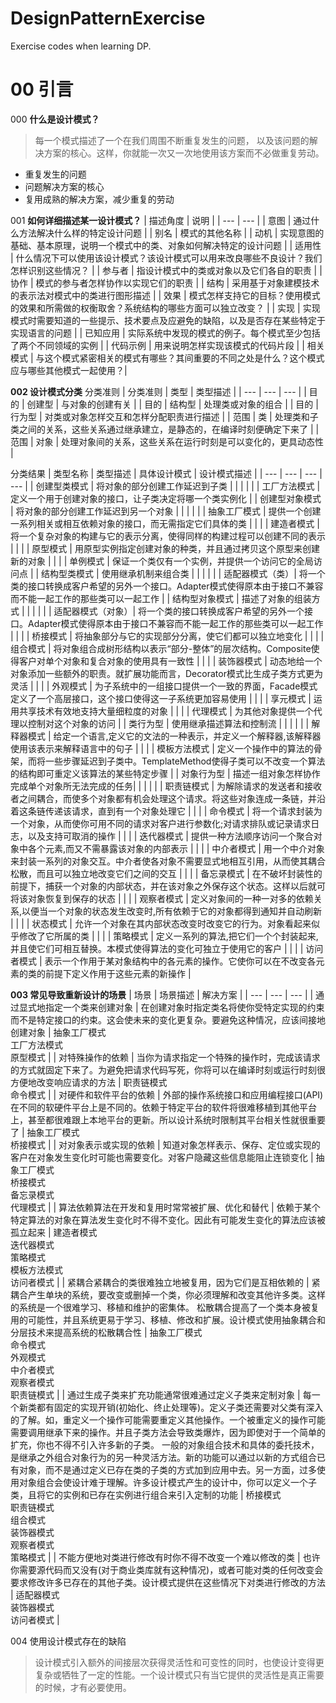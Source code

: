 # DesignPatternExercise
Exercise codes when learning DP.

# 00 引言
000 **什么是设计模式？**
>每一个模式描述了一个在我们周围不断重复发生的问题， 以及该问题的解决方案的核心。这样，你就能一次又一次地使用该方案而不必做重复劳动。
* 重复发生的问题
* 问题解决方案的核心
* 复用成熟的解决方案，减少重复的劳动

001 **如何详细描述某一设计模式？**
| 描述角度 | 说明 |
| --- | --- | 
| 意图 | 通过什么方法解决什么样的特定设计问题 |
| 别名 | 模式的其他名称 |
| 动机 | 实现意图的基础、基本原理，说明一个模式中的类、对象如何解决特定的设计问题 |
| 适用性 | 什么情况下可以使用该设计模式？该设计模式可以用来改良哪些不良设计？我们怎样识别这些情况？ |
| 参与者 | 指设计模式中的类或对象以及它们各自的职责 |
| 协作 | 模式的参与者怎样协作以实现它们的职责 |
| 结构 | 采用基于对象建模技术的表示法对模式中的类进行图形描述 |
| 效果 | 模式怎样支持它的目标？使用模式的效果和所需做的权衡取舍？系统结构的哪些方面可以独立改变？ |
| 实现 | 实现模式时需要知道的一些提示、技术要点及应避免的缺陷，以及是否存在某些特定于实现语言的问题 |
| 已知应用 | 实际系统中发现的模式的例子。每个模式至少包括了两个不同领域的实例 |
| 代码示例 | 用来说明怎样实现该模式的代码片段 |
| 相关模式 | 与这个模式紧密相关的模式有哪些？其间重要的不同之处是什么？这个模式应与哪些其他模式一起使用？|

**002 设计模式分类**
分类准则
| 分类准则 | 类型 | 类型描述 |
| --- | --- | --- |
| 目的 | 创建型 | 与对象的创建有关 |
| 目的 | 结构型 | 处理类或对象的组合 |
| 目的 | 行为型 | 对类或对象怎样交互和怎样分配职责进行描述 |
| 范围 | 类 | 处理类和子类之间的关系，这些关系通过继承建立，是静态的，在编译时刻便确定下来了 |
| 范围 | 对象 | 处理对象间的关系，这些关系在运行时刻是可以变化的，更具动态性 |

分类结果
| 类型名称 | 类型描述 | 具体设计模式 | 设计模式描述 |
| --- | --- | --- | --- |
| 创建型类模式 | 将对象的部分创建工作延迟到子类 | | |
| | | 工厂方法模式 | 定义一个用于创建对象的接口，让子类决定将哪一个类实例化 |
| 创建型对象模式 | 将对象的部分创建工作延迟到另一个对象 | | |
| | | 抽象工厂模式 | 提供一个创建一系列相关或相互依赖对象的接口，而无需指定它们具体的类 |
| | | 建造者模式 | 将一个复杂对象的构建与它的表示分离，使得同样的构建过程可以创建不同的表示 |
| | | 原型模式 | 用原型实例指定创建对象的种类，并且通过拷贝这个原型来创建新的对象 |
| | | 单例模式 | 保证一个类仅有一个实例，并提供一个访问它的全局访问点 |
| 结构型类模式 | 使用继承机制来组合类 | | |
| | | 适配器模式（类）| 将一个类的接口转换成客户希望的另外一个接口。Adapter模式使得原本由于接口不兼容而不能一起工作的那些类可以一起工作 |
| 结构型对象模式 | 描述了对象的组装方式 | | |
| | | 适配器模式（对象）| 将一个类的接口转换成客户希望的另外一个接口。Adapter模式使得原本由于接口不兼容而不能一起工作的那些类可以一起工作 |
| | | 桥接模式 | 将抽象部分与它的实现部分分离，使它们都可以独立地变化 |
| | | 组合模式 | 将对象组合成树形结构以表示“部分-整体”的层次结构。Composite使得客户对单个对象和复合对象的使用具有一致性 |
| | | 装饰器模式 | 动态地给一个对象添加一些额外的职责。就扩展功能而言，Decorator模式比生成子类方式更为灵活 |
| | | 外观模式 | 为子系统中的一组接口提供一个一致的界面，Facade模式定义了一个高层接口，这个接口使得这一子系统更加容易使用 |
| | | 享元模式 | 运用共享技术有效地支持大量细粒度的对象 |
| | | 代理模式 | 为其他对象提供一个代理以控制对这个对象的访问 |
| 类行为型 | 使用继承描述算法和控制流 | | |
| | | 解释器模式 | 给定一个语言,定义它的文法的一种表示，并定义一个解释器,该解释器使用该表示来解释语言中的句子 |
| | | 模板方法模式 | 定义一个操作中的算法的骨架，而将一些步骤延迟到子类中。TemplateMethod使得子类可以不改变一个算法的结构即可重定义该算法的某些特定步骤 |
| 对象行为型 | 描述一组对象怎样协作完成单个对象所无法完成的任务| | |
| | | 职责链模式 | 为解除请求的发送者和接收者之间耦合，而使多个对象都有机会处理这个请求。将这些对象连成一条链，并沿着这条链传递该请求，直到有一个对象处理它 |
| | | 命令模式 | 将一个请求封装为一个对象，从而使你可用不同的请求对客户进行参数化;对请求排队或记录请求日志，以及支持可取消的操作 |
| | | 迭代器模式 | 提供一种方法顺序访问一个聚合对象中各个元素,而又不需暴露该对象的内部表示 |
| | | 中介者模式 | 用一个中介对象来封装一系列的对象交互。中介者使各对象不需要显式地相互引用，从而使其耦合松散，而且可以独立地改变它们之间的交互 |
| | | 备忘录模式 | 在不破坏封装性的前提下，捕获一个对象的内部状态，并在该对象之外保存这个状态。这样以后就可将该对象恢复到保存的状态 |
| | | 观察者模式 | 定义对象间的一种一对多的依赖关系,以便当一个对象的状态发生改变时,所有依赖于它的对象都得到通知并自动刷新 |
| | | 状态模式 | 允许一个对象在其内部状态改变时改变它的行为。对象看起来似乎修改了它所属的类 |
| | | 策略模式 | 定义一系列的算法,把它们一个个封装起来,并且使它们可相互替换。本模式使得算法的变化可独立于使用它的客户 |
| | | 访问者模式 | 表示一个作用于某对象结构中的各元素的操作。它使你可以在不改变各元素的类的前提下定义作用于这些元素的新操作 |


**003 常见导致重新设计的场景**
| 场景 | 场景描述 | 解决方案 |
| --- | --- | --- |
| 通过显式地指定一个类来创建对象 | 在创建对象时指定类名将使你受特定实现的约束而不是特定接口的约束。这会使未来的变化更复杂。要避免这种情况，应该间接地创建对象 | 抽象工厂模式<br>工厂方法模式<br>原型模式 | 
| 对特殊操作的依赖 | 当你为请求指定一个特殊的操作时，完成该请求的方式就固定下来了。为避免把请求代码写死，你将可以在编译时刻或运行时刻很方便地改变响应请求的方法 | 职责链模式<br>命令模式 |
| 对硬件和软件平台的依赖 | 外部的操作系统接口和应用编程接口(API)在不同的软硬件平台上是不同的。依赖于特定平台的软件将很难移植到其他平台上，甚至都很难跟上本地平台的更新。所以设计系统时限制其平台相关性就很重要了 | 抽象工厂模式<br>桥接模式 |
| 对对象表示或实现的依赖 | 知道对象怎样表示、保存、定位或实现的客户在对象发生变化时可能也需要变化。对客户隐藏这些信息能阻止连锁变化 | 抽象工厂模式<br>桥接模式<br>备忘录模式<br>代理模式 |
| 算法依赖算法在开发和复用时常常被扩展、优化和替代 | 依赖于某个特定算法的对象在算法发生变化时不得不变化。因此有可能发生变化的算法应该被孤立起来 | 建造者模式<br>迭代器模式<br>策略模式<br>模板方法模式<br>访问者模式 |
| 紧耦合紧耦合的类很难独立地被复用，因为它们是互相依赖的 | 紧耦合产生单块的系统，要改变或删掉一个类，你必须理解和改变其他许多类。这样的系统是一个很难学习、移植和维护的密集体。 松散耦合提高了一个类本身被复用的可能性，并且系统更易于学习、移植、修改和扩展。设计模式使用抽象耦合和分层技术来提高系统的松散耦合性 | 抽象工厂模式<br>命令模式<br>外观模式<br>中介者模式<br>观察者模式<br>职责链模式 |
| 通过生成子类来扩充功能通常很难通过定义子类来定制对象 | 每一个新类都有固定的实现开销(初始化、终止处理等)。定义子类还需要对父类有深入的了解。如，重定义一个操作可能需要重定义其他操作。一个被重定义的操作可能需要调用继承下来的操作。并且子类方法会导致类爆炸，因为即使对于一个简单的扩充，你也不得不引入许多新的子类。 一般的对象组合技术和具体的委托技术，是继承之外组合对象行为的另一种灵活方法。新的功能可以通过以新的方式组合已有对象，而不是通过定义已存在类的子类的方式加到应用中去。另一方面，过多使用对象组合会使设计难于理解。许多设计模式产生的设计中，你可以定义一个子类，且将它的实例和已存在实例进行组合来引入定制的功能 | 桥接模式<br>职责链模式<br>组合模式<br>装饰器模式<br>观察者模式<br>策略模式 |
| 不能方便地对类进行修改有时你不得不改变一个难以修改的类 | 也许你需要源代码而又没有(对于商业类库就有这种情况)，或者可能对类的任何改变会要求修改许多已存在的其他子类。设计模式提供在这些情况下对类进行修改的方法 | 适配器模式<br>装饰器模式<br>访问者模式 |

004 使用设计模式存在的缺陷
 >设计模式引入额外的间接层次获得灵活性和可变性的同时，也使设计变得更复杂或牺牲了一定的性能。一个设计模式只有当它提供的灵活性是真正需要的时候，才有必要使用。